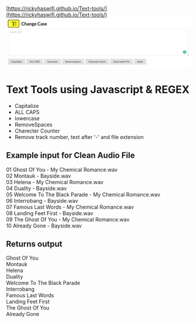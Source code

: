 [https://rickyhaswifi.github.io/Text-tools/](https://rickyhaswifi.github.io/Text-tools/)
<br />
<img src='./images/caseswap.png'>

# Text Tools using Javascript & REGEX

* Capitalize
* ALL CAPS
* lowercase
* RemoveSpaces
* Charecter Counter
* Remove track number, text after '-' and file extension

## Example input for Clean Audio File
01 Ghost Of You - My Chemical Romance.wav<br />
02 Montauk - Bayside.wav<br />
03 Helena - My Chemical Romance.wav<br />
04 Duality - Bayside.wav<br />
05 Welcome To The Black Parade - My Chemical Romance.wav<br />
06 Interrobang - Bayside.wav<br />
07 Famous Last Words - My Chemical Romance.wav<br />
08 Landing Feet First - Bayside.wav<br />
09 The Ghost Of You - My Chemical Romance.wav<br />
10 Already Gone - Bayside.wav<br />

## Returns output

Ghost Of You<br />
Montauk<br />
Helena<br />
Duality<br />
Welcome To The Black Parade<br />
Interrobang<br />
Famous Last Words<br />
Landing Feet First<br />
The Ghost Of You<br />
Already Gone
